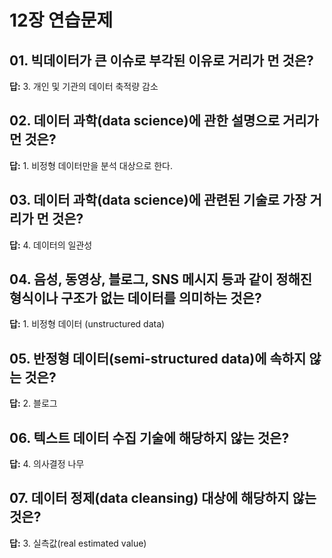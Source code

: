 
# 12장 연습문제

## 01. 빅데이터가 큰 이슈로 부각된 이유로 거리가 먼 것은?
**답:** 3. 개인 및 기관의 데이터 축적량 감소  

## 02. 데이터 과학(data science)에 관한 설명으로 거리가 먼 것은?
**답:** 1. 비정형 데이터만을 분석 대상으로 한다.  

## 03. 데이터 과학(data science)에 관련된 기술로 가장 거리가 먼 것은?
**답:** 4. 데이터의 일관성  

## 04. 음성, 동영상, 블로그, SNS 메시지 등과 같이 정해진 형식이나 구조가 없는 데이터를 의미하는 것은?
**답:** 1. 비정형 데이터 (unstructured data)  

## 05. 반정형 데이터(semi-structured data)에 속하지 않는 것은?
**답:** 2. 블로그  

## 06. 텍스트 데이터 수집 기술에 해당하지 않는 것은?
**답:** 4. 의사결정 나무  

## 07. 데이터 정제(data cleansing) 대상에 해당하지 않는 것은?
**답:** 3. 실측값(real estimated value)  
